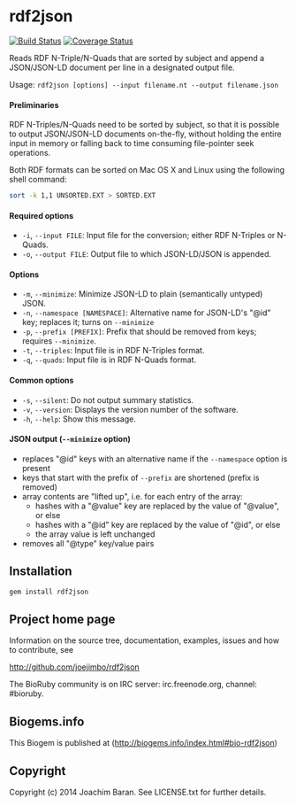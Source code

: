 # rdf2json

[![Build Status](https://secure.travis-ci.org/joejimbo/rdf2json.png)](http://travis-ci.org/joejimbo/rdf2json)
[![Coverage Status](https://coveralls.io/repos/joejimbo/rdf2json/badge.png?branch=master)](https://coveralls.io/r/joejimbo/rdf2json?branch=master)

Reads RDF N-Triple/N-Quads that are sorted by subject and
append a JSON/JSON-LD document per line in a designated
output file.

Usage: `rdf2json [options] --input filename.nt --output filename.json`

#### Preliminaries

RDF N-Triples/N-Quads need to be sorted by subject, so that
it is possible to output JSON/JSON-LD documents on-the-fly,
without holding the entire input in memory or falling back to
time consuming file-pointer seek operations.

Both RDF formats can be sorted on Mac OS X and Linux using the
following shell command:

```sh
sort -k 1,1 UNSORTED.EXT > SORTED.EXT
```

#### Required options

*  `-i`, `--input FILE`: Input file for the conversion; either RDF N-Triples or N-Quads.
*  `-o`, `--output FILE`: Output file to which JSON-LD/JSON is appended.

#### Options

*  `-m`, `--minimize`: Minimize JSON-LD to plain (semantically untyped) JSON.
*  `-n`, `--namespace [NAMESPACE]`: Alternative name for JSON-LD's "@id" key; replaces it; turns on `--minimize`
*  `-p`, `--prefix [PREFIX]`: Prefix that should be removed from keys; requires `--minimize`.
*  `-t`, `--triples`: Input file is in RDF N-Triples format.
*  `-q`, `--quads`: Input file is in RDF N-Quads format.

#### Common options

*  `-s`, `--silent`: Do not output summary statistics.
*  `-v`, `--version`: Displays the version number of the software.
*  `-h`, `--help`: Show this message.

#### JSON output (`--minimize` option)

*  replaces "@id" keys with an alternative name if the `--namespace` option is present
*  keys that start with the prefix of `--prefix` are shortened (prefix is removed)
*  array contents are "lifted up", i.e. for each entry of the array:
   *  hashes with a "@value" key are replaced by the value of "@value", or else
   *  hashes with a "@id" key are replaced by the value of "@id", or else
   *  the array value is left unchanged
*  removes all "@type" key/value pairs

## Installation

```sh
gem install rdf2json
```

## Project home page

Information on the source tree, documentation, examples, issues and
how to contribute, see

  http://github.com/joejimbo/rdf2json

The BioRuby community is on IRC server: irc.freenode.org, channel: #bioruby.

## Biogems.info

This Biogem is published at (http://biogems.info/index.html#bio-rdf2json)

## Copyright

Copyright (c) 2014 Joachim Baran. See LICENSE.txt for further details.

